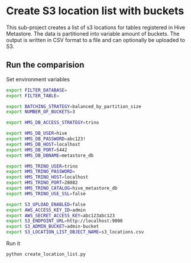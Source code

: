 # Create S3 location list with buckets

This sub-project creates a list of s3 locations for tables registered in Hive Metastore. The data is partitioned into variable amount of buckets. The output is written in CSV format to a file and can optionally be uploaded to S3.

## Run the comparision

Set environment variables

```bash
export FILTER_DATABASE=
export FILTER_TABLE=

export BATCHING_STRATEGY=balanced_by_partition_size
export NUMBER_OF_BUCKETS=3

export HMS_DB_ACCESS_STRATEGY=trino

export HMS_DB_USER=hive
export HMS_DB_PASSWORD=abc123!
export HMS_DB_HOST=localhost
export HMS_DB_PORT=5442
export HMS_DB_DBNAME=metastore_db 

export HMS_TRINO_USER=trino
export HMS_TRINO_PASSWORD=
export HMS_TRINO_HOST=localhost
export HMS_TRINO_PORT=28082
export HMS_TRINO_CATALOG=hive_metastore_db
export HMS_TRINO_USE_SSL=false

export S3_UPLOAD_ENABLED=false
export AWS_ACCESS_KEY_ID=admin
export AWS_SECRET_ACCESS_KEY=abc123abc123
export S3_ENDPOINT_URL=http://localhost:9000
export S3_ADMIN_BUCKET=admin-bucket
export S3_LOCATION_LIST_OBJECT_NAME=s3_locations.csv
```

Run it

```bash
python create_location_list.py
```
